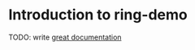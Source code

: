 # Introduction to ring-demo

TODO: write [great documentation](http://jacobian.org/writing/what-to-write/)
